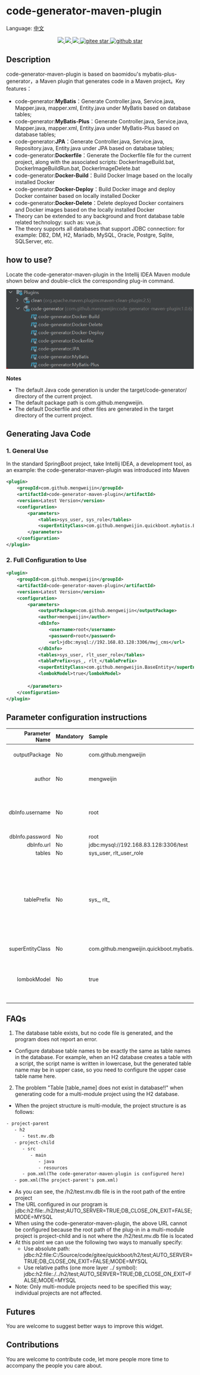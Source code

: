 # code-generator-maven-plugin

Language: [中文](README.zh.md)

<p align="center">	
	<a target="_blank" href="https://search.maven.org/search?q=g:%22com.github.mengweijin%22%20AND%20a:%22code-generator-maven-plugin%22">
		<img src="https://img.shields.io/maven-central/v/com.github.mengweijin/code-generator-maven-plugin" />
	</a>
	<a target="_blank" href="https://github.com/mengweijin/code-generator-maven-plugin/blob/master/LICENSE">
		<img src="https://img.shields.io/badge/license-Apache2.0-blue.svg" />
	</a>
	<a target="_blank" href="https://www.oracle.com/technetwork/java/javase/downloads/index.html">
		<img src="https://img.shields.io/badge/JDK-8+-green.svg" />
	</a>
	<a target="_blank" href="https://gitee.com/mengweijin/code-generator-maven-plugin/stargazers">
		<img src="https://gitee.com/mengweijin/code-generator-maven-plugin/badge/star.svg?theme=dark" alt='gitee star'/>
	</a>
	<a target="_blank" href='https://github.com/mengweijin/code-generator-maven-plugin'>
		<img src="https://img.shields.io/github/stars/mengweijin/code-generator-maven-plugin.svg?style=social" alt="github star"/>
	</a>
</p>

## Description
code-generator-maven-plugin is based on baomidou's mybatis-plus-generator，a Maven plugin that generates code in a Maven project。Key features：
- code-generator:**MyBatis**：Generate Controller.java, Service.java, Mapper.java, mapper.xml, Entity.java under MyBatis based on database tables;
- code-generator:**MyBatis-Plus**：Generate Controller.java, Service.java, Mapper.java, mapper.xml, Entity.java under MyBatis-Plus based on database tables;
- code-generator:**JPA**：Generate Controller.java, Service.java, Repository.java, Entity.java under JPA based on database tables;
- code-generator:**Dockerfile**：Generate the Dockerfile file for the current project, along with the associated scripts: DockerImageBuild.bat, DockerImageBuildRun.bat, DockerImageDelete.bat
- code-generator:**Docker-Build**：Build Docker Image based on the locally installed Docker
- code-generator:**Docker-Deploy**：Build Docker image and deploy Docker container based on locally installed Docker
- code-generator:**Docker-Delete**：Delete deployed Docker containers and Docker images based on the locally installed Docker
- Theory can be extended to any background and front database table related technology: such as: vue.js.
- The theory supports all databases that support JDBC connection: for example: DB2, DM, H2, Mariadb, MySQL, Oracle, Postgre, Sqlite, SQLServer, etc.

## how to use?
Locate the code-generator-maven-plugin in the Intellij IDEA Maven module shown below and double-click the corresponding plug-in command.

![image](docs/image/code-generator-maven-plugin.png)

**Notes**
* The default Java code generation is under the target/code-generator/ directory of the current project.
* The default package path is com.github.mengweijin.
* The default Dockerfile and other files are generated in the target directory of the current project.

## Generating Java Code
### 1. General Use
In the standard SpringBoot project, take Intellij IDEA, a development tool, as an example: the code-generator-maven-plugin was introduced into Maven
~~~~xml
<plugin>
    <groupId>com.github.mengweijin</groupId>
    <artifactId>code-generator-maven-plugin</artifactId>
    <version>Latest Version</version>
    <configuration>
        <parameters>
            <tables>sys_user, sys_role</tables>
            <superEntityClass>com.github.mengweijin.quickboot.mybatis.BaseEntity</superEntityClass>
        </parameters>
    </configuration>
</plugin>
~~~~

### 2. Full Configuration to Use
~~~~xml
<plugin>
    <groupId>com.github.mengweijin</groupId>
    <artifactId>code-generator-maven-plugin</artifactId>
    <version>Latest Version</version>
    <configuration>
        <parameters>
            <outputPackage>com.github.mengweijin</outputPackage>
            <author>mengweijin</author>
            <dbInfo>
                <username>root</username>
                <password>root</password>
                <url>jdbc:mysql://192.168.83.128:3306/mwj_cms</url>
            </dbInfo>
            <tables>sys_user, rlt_user_role</tables>
            <tablePrefix>sys_, rlt_</tablePrefix>
            <superEntityClass>com.github.mengweijin.BaseEntity</superEntityClass>
            <lombokModel>true</lombokModel>

        </parameters>
    </configuration>
</plugin>
~~~~

## Parameter configuration instructions
|Parameter Name|Mandatory|Sample|Description|
|---:|:---|:---|:---|
|outputPackage|No|com.github.mengweijin|The package path to code generation. The default: com.github.mengweijin|
|author|No|mengweijin|Class annotation with the @Author value above. Default: take the user name of the current computer|
|dbInfo.username|No|root|The database connection information. If it is a standard SpringBoot project, can be omitted, automatically read application.yml/yaml/properties file.|
|dbInfo.password|No|root|Same as above|
|dbInfo.url|No|jdbc:mysql://192.168.83.128:3306/test|Same as above|
|tables|No|sys_user, rlt_user_role|Same as above|
|tablePrefix|No|sys_, rlt_|The prefix of the database table name corresponding to the code to be generated. Once configured, the generated Entity class will no longer have a table prefix. For example, User, UserRole. If not configured, the generated Entity class is prefixed with a table. For example, SysUser, RltUserRole. Multiple table name prefixes are separated by commas.|
|superEntityClass|No|com.github.mengweijin.quickboot.mybatis.BaseEntity|The generated Entity class inherits the parent class.|
|lombokModel|No|true|Whether the generated Entity is Lombok enabled. Unconfigured or true: Enable Lombok mode; Set to false: If Lombok is not enabled, the generated entity contains getter/setter/toString methods.|

## FAQs
1. The database table exists, but no code file is generated, and the program does not report an error.
  * Configure database table names to be exactly the same as table names in the database.
  For example, when an H2 database creates a table with a script, the script name is written in lowercase,
  but the generated table name may be in upper case, so you need to configure the upper case table name here.
2. The problem "Table \[table_name] does not exist in database!!" when generating code for a multi-module project using the H2 database. 
  * When the project structure is multi-module, the project structure is as follows:
   ````txt
   - project-parent
      - h2
         - test.mv.db
      - project-child
         - src
            - main
               - java
               - resources
         - pom.xml(The code-generator-maven-plugin is configured here)
      - pom.xml(The project-parent's pom.xml)
   ````
  * As you can see, the /h2/test.mv.db file is in the root path of the entire project
  * The URL configured in our program is jdbc:h2:file:./h2/test;AUTO_SERVER=TRUE;DB_CLOSE_ON_EXIT=FALSE;MODE=MYSQL
  * When using the code-generator-maven-plugin, the above URL cannot be configured because the root path of the plug-in in a multi-module project is project-child and is not where the /h2/test.mv.db file is located
  * At this point we can use the following two ways to manually specify:
    * Use absolute path: jdbc:h2:file:C:/Source/code/gitee/quickboot/h2/test;AUTO_SERVER=TRUE;DB_CLOSE_ON_EXIT=FALSE;MODE=MYSQL
    * Use relative paths (one more layer ../ symbol): jdbc:h2:file:./../h2/test;AUTO_SERVER=TRUE;DB_CLOSE_ON_EXIT=FALSE;MODE=MYSQL
  * Note: Only multi-module projects need to be specified this way; individual projects are not affected.

## Futures
You are welcome to suggest better ways to improve this widget.
## Contributions
You are welcome to contribute code, let more people more time to accompany the people you care about.
